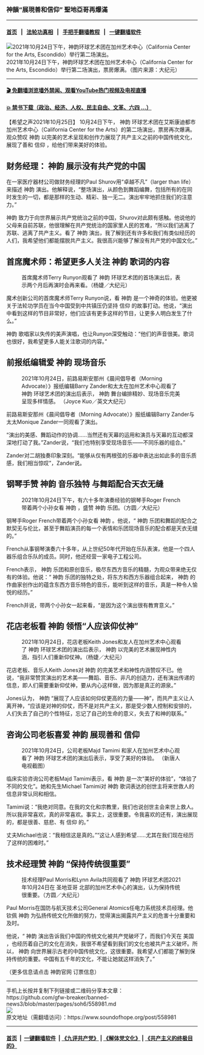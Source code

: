 ### 神韻“展現善和信仰”  聖地亞哥再爆滿
------------------------

#### [首页](https://github.com/gfw-breaker/banned-news3/blob/master/README.md) &nbsp;&nbsp;|&nbsp;&nbsp; [法轮功真相](https://github.com/begood0513/basic/blob/master/README.md)  &nbsp;&nbsp;|&nbsp;&nbsp; [手把手翻墙教程](https://github.com/gfw-breaker/guides/wiki)  &nbsp;&nbsp;|&nbsp;&nbsp; [一键翻墙软件](https://github.com/gfw-breaker/nogfw/blob/master/README.md)  



<div><img alt="2021年10月24日下午，神韵环球艺术团在加州艺术中心（California Center for the Arts, Escondido）举行第二场演出。" src="https://img.soundofhope.org/2021-10/id13325776-211023202529100649-600x400-1635182528544.jpg"/>
<br/><figcaption class="caption">
 2021年10月24日下午，神韵环球艺术团在加州艺术中心（California Center for the Arts, Escondido）举行第二场演出，票房爆满。（图片来源：大纪元）
</figcaption></div><hr/>

#### [ 🎬  免翻墙浏览墙外禁闻、观看YouTube热门视频及电视直播](https://github.com/gfw-breaker/HelloWorld)

#### [ 💥  禁书下载（政治、经济、人权、民主自由、文革、六四 ...）](https://github.com/gfw-breaker/books/blob/master/README.md)

<div><div class="Content__Wrapper sc-1bvya0-0 grZQxZ">
 <p class="meta-top">
  <span class="meta">
   【希望之声2021年10月25日】
  </span>
  10月24日下午，
  <ok href="/term/16755">
   神韵
  </ok>
  环球艺术团在艾斯康迪都市加州艺术中心（California Center for the Arts）的第二场演出，票房再次爆满。观众赞叹
  <ok href="/term/16755">
   神韵
  </ok>
  以完美的艺术呈现和创作力展现了共产主义之前的中国传统文化，展现了善和
  <ok href="/term/5380">
   信仰
  </ok>
  ，给他们带来美好的体验。
 </p>
 <h2>
  财务经理：
  <ok href="/term/16755">
   神韵
  </ok>
  展示没有共产党的中国
 </h2>
 <p>
  在一家医疗器材公司做财务经理的Paul Shurov用“卓越不凡”（larger than life）来描述
  <ok href="/term/16755">
   神韵
  </ok>
  演出。他解释说，“整场演出，从颜色到舞蹈编舞，包括所有的在同时发生的一切，都是那样的生动、精彩、独一无二。演出牢牢地抓住我们的注意力。”
 </p>
 <p>
  <ok href="/term/16755">
   神韵
  </ok>
  致力于向世界展示共产党统治之前的中国，Shurov对此颇有感触。他说他的父母来自前苏联，他很理解在共产党统治的国家里人民的苦难，“所以我们逃离了苏联、逃离了共产主义。看了
  <ok href="/term/16755">
   神韵
  </ok>
  演出，我了解到还有许多和我们有类似经历的人们，我希望他们都能摆脱共产主义。我很高兴能够了解没有共产党的中国文化。”
 </p>
 <h2>
  首席魔术师：希望更多人关注
  <ok href="/term/16755">
   神韵
  </ok>
  歌词的内容
 </h2>
 <figure aria-describedby="caption-attachment-13325779" id="attachment_13325779">
  <ok href="https://i.epochtimes.com/assets/uploads/2021/10/id13325779-211023211615100649.jpg" target="_blank">
   <img alt="" src="https://i.epochtimes.com/assets/uploads/2021/10/id13325779-211023211615100649-600x451.jpg" title=""/>
  </ok>
  <br/><figcaption id="caption-attachment-13325779">
   首席魔术师Terry Runyon观看了
   <ok href="/term/16755">
    神韵
   </ok>
   环球艺术团的首场演出后，表示两个月后再演时会再来看。（杨婕／大纪元）
  </figcaption>
 </figure>
 <p>
  魔术创新公司的首席魔术师Terry Runyon说，看
  <ok href="/term/16755">
   神韵
  </ok>
  是一个神奇的体验。他更被关于法轮功学员在当今中国受到中共镇压仍坚持
  <ok href="/term/5380">
   信仰
  </ok>
  的故事打动。他说，“演出中看到这样的节目非常好，他们应该有更多这样的节目，让更多人明白发生了什么。”
 </p>
 <p>
  <ok href="/term/16755">
   神韵
  </ok>
  歌唱家以失传的美声演唱，也让Runyon深受触动：“他们的声音很美。歌词也很好，我希望更多人能关注歌词的内容。”
 </p>
 <h2>
  前报纸编辑爱
  <ok href="/term/16755">
   神韵
  </ok>
  现场音乐
 </h2>
 <figure aria-describedby="caption-attachment-13328066" id="attachment_13328066">
  <ok href="https://i.epochtimes.com/assets/uploads/2021/10/id13328066-211024211728100731.jpg" target="_blank">
   <img alt="" src="https://i.epochtimes.com/assets/uploads/2021/10/id13328066-211024211728100731-600x400.jpg" title=""/>
  </ok>
  <br/><figcaption id="caption-attachment-13328066">
   2021年10月24日，前路易斯安那州《晨间倡导者（Morning Advocate）》报纸编辑Barry Zander和太太在加州艺术中心观看了
   <ok href="/term/16755">
    神韵
   </ok>
   环球艺术团的演出后表示，
   <ok href="/term/16755">
    神韵
   </ok>
   舞台编排精妙、现场音乐完美呈现多样情感。 （Joyce Kuo／英文大纪元）
  </figcaption>
 </figure>
 <p>
  前路易斯安那州《晨间倡导者（Morning Advocate）》报纸编辑Barry Zander与太太Monique Zander一同观看了演出。
 </p>
 <p>
  “演出的美感、舞蹈动作的协调……当然还有天幕的运用和演员与天幕的互动都深深地打动了我。”Zander说，“我们也特别享受现场音乐——不同乐器的组合。”
 </p>
 <p>
  Zander对二胡独奏印象深刻。“能够从仅有两根弦的乐器中表达出如此多的音乐质感，我们相当惊叹”，Zander说。
 </p>
 <h2>
  钢琴手赞
  <ok href="/term/16755">
   神韵
  </ok>
  音乐独特 与舞蹈配合天衣无缝
 </h2>
 <figure aria-describedby="caption-attachment-13328070" id="attachment_13328070">
  <ok href="https://i.epochtimes.com/assets/uploads/2021/10/id13328070-211024211720100731.jpg" target="_blank">
   <img alt="" src="https://i.epochtimes.com/assets/uploads/2021/10/id13328070-211024211720100731-600x400.jpg" title=""/>
  </ok>
  <br/><figcaption id="caption-attachment-13328070">
   2021年10月24日下午，有六十多年演奏经验的钢琴手Roger French带着两个小孙女看
   <ok href="/term/16755">
    神韵
   </ok>
   ，盛赞
   <ok href="/term/16755">
    神韵
   </ok>
   乐团。（方圆／大纪元）
  </figcaption>
 </figure>
 <p>
  钢琴手Roger French带着两个小孙女看
  <ok href="/term/16755">
   神韵
  </ok>
  。他说，“
  <ok href="/term/16755">
   神韵
  </ok>
  乐团和舞蹈的配合之默契无与伦比，甚至于舞蹈演员的每一个表情和乐团现场音乐的配合都是天衣无缝的。”
 </p>
 <p>
  French从事钢琴演奏六十多年，从上世纪50年代开始在乐队表演，他是一个四人器乐组合乐队的成员。同时，他还经营一家电子工程公司。
 </p>
 <p>
  French表示，
  <ok href="/term/16755">
   神韵
  </ok>
  乐团和原创音乐，极尽东西方音乐的精髓，为观众带来绝无仅有的体验。他说：“
  <ok href="/term/16755">
   神韵
  </ok>
  乐团的独特之处，将东方和西方乐器组合起来，
  <ok href="/term/16755">
   神韵
  </ok>
  的作曲家创作出的蕴含东西方音乐特色的音乐，能听到这样的音乐，真是一种令人愉悦的经历。”
 </p>
 <p>
  French并说，带两个小孙女一起来看，“是因为这个演出很有教育意义。”
 </p>
 <h2>
  花店老板看
  <ok href="/term/16755">
   神韵
  </ok>
  领悟“人应该仰仗神”
 </h2>
 <figure aria-describedby="caption-attachment-13328073" id="attachment_13328073">
  <ok href="https://i.epochtimes.com/assets/uploads/2021/10/id13328073-211024211725100731.jpg" target="_blank">
   <img alt="" src="https://i.epochtimes.com/assets/uploads/2021/10/id13328073-211024211725100731-600x400.jpg" title=""/>
  </ok>
  <br/><figcaption id="caption-attachment-13328073">
   2021年10月24日，花店老板Keith Jones和友人在加州艺术中心观看了
   <ok href="/term/16755">
    神韵
   </ok>
   环球艺术团的演出后表示，
   <ok href="/term/16755">
    神韵
   </ok>
   以完美的艺术展现神性内涵，指引人们重新仰仗神。（杨婕／大纪元）
  </figcaption>
 </figure>
 <p>
  花店老板、音乐人Keith Jones对
  <ok href="/term/16755">
   神韵
  </ok>
  的完美艺术和神性内涵赞叹不已。他说，“我非常赞赏演出的艺术美——舞蹈、音乐、非凡的创造力，还有演出传递的信息，即人们需要重新仰仗神，要从内心这样做，因为那是真正的源泉。”
 </p>
 <p>
  Jones认为，
  <ok href="/term/16755">
   神韵
  </ok>
  “展现了人应该如何仰仗更高的力量——神”，而共产主义让人离开神，“应该是对神的仰仗，而不是对共产主义，那是受少数人控制和安排的，人们失去了自己的个性特征，忘记了自己的生命的意义，失去了和神的联系。”
 </p>
 <h2>
  咨询公司老板喜爱
  <ok href="/term/16755">
   神韵
  </ok>
  展现善和
  <ok href="/term/5380">
   信仰
  </ok>
 </h2>
 <figure aria-describedby="caption-attachment-13328074" id="attachment_13328074">
  <ok href="https://i.epochtimes.com/assets/uploads/2021/10/id13328074-211024222435100731.jpg" target="_blank">
   <img alt="" src="https://i.epochtimes.com/assets/uploads/2021/10/id13328074-211024222435100731-600x400.jpg" title=""/>
  </ok>
  <br/><figcaption id="caption-attachment-13328074">
   2021年10月24日，公司老板Majd Tamimi 和家人在加州艺术中心观看了
   <ok href="/term/16755">
    神韵
   </ok>
   环球艺术团的演出后表示，享受了美好的体验。 （新唐人电视截图）
  </figcaption>
 </figure>
 <p>
  临床实验咨询公司老板Majd Tamimi表示，看
  <ok href="/term/16755">
   神韵
  </ok>
  是一次“美好的体验”，“体验了不同的文化”。她和先生Michael Tamimi对
  <ok href="/term/16755">
   神韵
  </ok>
  歌词表达的创世主将来世救人的信息非常认同和相信。
 </p>
 <p>
  Tamimi说：“我绝对同意。在我的文化和宗教里，我们也说创世主会来世上救人。所以我非常喜欢，真的非常喜欢。事实上，这很重要。令我喜欢的还有，演出展现的，都是很善、慈悲、有
  <ok href="/term/5380">
   信仰
  </ok>
  的。”
 </p>
 <p>
  丈夫Michael也说：“我相信这是真的。”“这让人感到希望……尤其在我们现在经历了这样的困难时。”
 </p>
 <h2>
  技术经理赞
  <ok href="/term/16755">
   神韵
  </ok>
  “保持传统很重要”
 </h2>
 <figure aria-describedby="caption-attachment-13328077" id="attachment_13328077">
  <ok href="https://i.epochtimes.com/assets/uploads/2021/10/id13328077-211024211723100731.jpg" target="_blank">
   <img alt="" src="https://i.epochtimes.com/assets/uploads/2021/10/id13328077-211024211723100731-600x400.jpg" title=""/>
  </ok>
  <br/><figcaption id="caption-attachment-13328077">
   技术经理Paul Morris和Lynn Avila共同观看了
   <ok href="/term/16755">
    神韵
   </ok>
   环球艺术团2021年10月24日在
   <ok href="/term/25552">
    圣地亚哥
   </ok>
   北部的加州艺术中心的演出，认为保持传统很重要。（方圆／大纪元）
  </figcaption>
 </figure>
 <p>
  Paul Morris在国防与航天技术公司General Atomics任电力系统技术员经理。他钦佩
  <ok href="/term/16755">
   神韵
  </ok>
  为弘扬传统文化所做的努力，觉得演出揭露共产主义的危害十分重要和及时。
 </p>
 <p>
  他说，“
  <ok href="/term/16755">
   神韵
  </ok>
  演出告诉我们中国的传统文化被共产党破坏了，而我们今天在
  <ok href="/term/1045">
   美国
  </ok>
  ，也经历着自己的文化在消失，我很不希望看到我们的文化也被共产主义破坏。所以，
  <ok href="/term/16755">
   神韵
  </ok>
  向世界展示古老的中国传统文化，这很重要。我希望人们都能了解到保持传统的重要。中国有五千年的文化，不能让她就这样消失了。”
 </p>
 <p>
  （更多信息请点击
  <ok href="http://shenyunperformingarts.org/" rel="noopener noreferrer" target="_blank">
   神韵官网
  </ok>
  订票信息）
 </p>
</div>
</div>
<hr/>
手机上长按并复制下列链接或二维码分享本文章：<br/>
https://github.com/gfw-breaker/banned-news3/blob/master/pages/soh6/558981.md <br/>
<a href='https://github.com/gfw-breaker/banned-news3/blob/master/pages/soh6/558981.md'><img src='https://github.com/gfw-breaker/banned-news3/blob/master/pages/soh6/558981.md.png'/></a> <br/>
原文地址（需翻墙访问）：https://www.soundofhope.org/post/558981


------------------------
#### [首页](https://github.com/gfw-breaker/banned-news3/blob/master/README.md) &nbsp;|&nbsp; [一键翻墙软件](https://github.com/gfw-breaker/nogfw/blob/master/README.md) &nbsp;| [《九评共产党》](https://github.com/gfw-breaker/9ping.md/blob/master/README.md#九评之一评共产党是什么) | [《解体党文化》](https://github.com/gfw-breaker/jtdwh.md/blob/master/README.md) | [《共产主义的终极目的》](https://github.com/gfw-breaker/gczydzjmd.md/blob/master/README.md)


<img src='http://gfw-breaker.win/banned-news3/pages/soh6/558981.md' width='0px' height='0px'/>